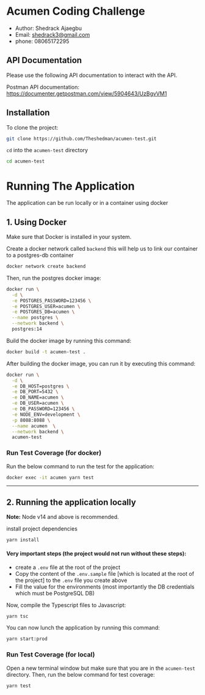 # Acumen Coding Challenge

- Author: Shedrack Ajaegbu
- Email: shedrack3@gmail.com
- phone: 08065172295


## API Documentation

Please use the following API documentation to interact with the API.

Postman API documentation: https://documenter.getpostman.com/view/5904643/UzBgvVM1

## Installation

To clone the project:

```bash
git clone https://github.com/Theshedman/acumen-test.git
```

`cd` into the `acumen-test` directory

```bash
cd acumen-test
```

# Running The Application

The application can be run locally or in a container using docker

## 1. Using Docker
Make sure that Docker is installed in your system.

Create a docker network called `backend` this will help us to link our container to a postgres-db container
```bash
docker network create backend
```

Then, run the postgres docker image:
```bash
docker run \
  -d \
  -e POSTGRES_PASSWORD=123456 \
  -e POSTGRES_USER=acumen \
  -e POSTGRES_DB=acumen \
  --name postgres \
  --network backend \
  postgres:14
```

Build the docker image by running this command:
```bash
docker build -t acumen-test .
```
After building the docker image, you can run it by executing this command:
```bash
docker run \
  -d \
  -e DB_HOST=postgres \
  -e DB_PORT=5432 \
  -e DB_NAME=acumen \
  -e DB_USER=acumen \
  -e DB_PASSWORD=123456 \
  -e NODE_ENV=development \
  -p 8088:8088 \
  --name acumen  \
  --network backend \
  acumen-test
````

### Run Test Coverage (for docker)

Run the below command to run the test for the application:

```bash
docker exec -it acumen yarn test
```
---

## 2. Running the application locally

**Note:** Node v14 and above is recommended.

install project dependencies
```
yarn install
```

#### Very important steps (the project would not run without these steps):
- create a `.env` file at the root of the project
- Copy the content of the `.env.sample` file [which is located at the root of the project] to the `.env` file you create above
- Fill the value for the environments (most importantly the DB credentials which must be PostgreSQL DB)

Now, compile the Typescript files to Javascript:
```bash
yarn tsc
```

You can now lunch the application by running this command:
```bash
yarn start:prod
```

### Run Test Coverage (for local)

Open a new terminal window but make sure that you are in the `acumen-test` directory. Then, run the below command for test coverage:
```bash
yarn test
```
